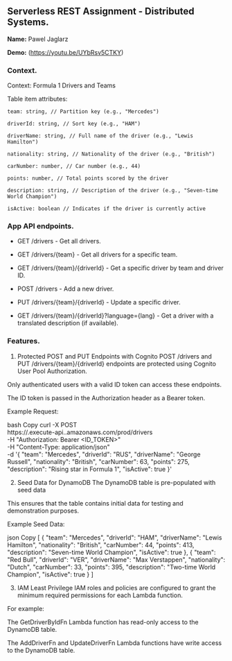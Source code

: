 ## Serverless REST Assignment - Distributed Systems.

__Name:__ Pawel Jaglarz

__Demo:__ (https://youtu.be/UYbRsv5CTKY)

### Context.


Context: Formula 1 Drivers and Teams

Table item attributes:

    team: string, // Partition key (e.g., "Mercedes")

    driverId: string, // Sort key (e.g., "HAM")

    driverName: string, // Full name of the driver (e.g., "Lewis Hamilton")

    nationality: string, // Nationality of the driver (e.g., "British")

    carNumber: number, // Car number (e.g., 44)

    points: number, // Total points scored by the driver

    description: string, // Description of the driver (e.g., "Seven-time World Champion")

    isActive: boolean // Indicates if the driver is currently active


### App API endpoints.

+ GET /drivers - Get all drivers.

+ GET /drivers/{team} - Get all drivers for a specific team.

+ GET /drivers/{team}/{driverId} - Get a specific driver by team and driver ID.

+ POST /drivers - Add a new driver.

+ PUT /drivers/{team}/{driverId} - Update a specific driver.

+ GET /drivers/{team}/{driverId}?language={lang} - Get a driver with a translated description (if available).


### Features.

1. Protected POST and PUT Endpoints with Cognito
POST /drivers and PUT /drivers/{team}/{driverId} endpoints are protected using Cognito User Pool Authorization.

Only authenticated users with a valid ID token can access these endpoints.

The ID token is passed in the Authorization header as a Bearer token.

Example Request:

bash
Copy
curl -X POST \
  https://<api-id>.execute-api.<region>.amazonaws.com/prod/drivers \
  -H "Authorization: Bearer <ID_TOKEN>" \
  -H "Content-Type: application/json" \
  -d '{
        "team": "Mercedes",
        "driverId": "RUS",
        "driverName": "George Russell",
        "nationality": "British",
        "carNumber": 63,
        "points": 275,
        "description": "Rising star in Formula 1",
        "isActive": true
      }'

2. Seed Data for DynamoDB
The DynamoDB table is pre-populated with seed data

This ensures that the table contains initial data for testing and demonstration purposes.

Example Seed Data:

json
Copy
[
  {
    "team": "Mercedes",
    "driverId": "HAM",
    "driverName": "Lewis Hamilton",
    "nationality": "British",
    "carNumber": 44,
    "points": 413,
    "description": "Seven-time World Champion",
    "isActive": true
  },
  {
    "team": "Red Bull",
    "driverId": "VER",
    "driverName": "Max Verstappen",
    "nationality": "Dutch",
    "carNumber": 33,
    "points": 395,
    "description": "Two-time World Champion",
    "isActive": true
  }
]

3. IAM Least Privilege
IAM roles and policies are configured to grant the minimum required permissions for each Lambda function.

For example:

The GetDriverByIdFn Lambda function has read-only access to the DynamoDB table.

The AddDriverFn and UpdateDriverFn Lambda functions have write access to the DynamoDB table.

